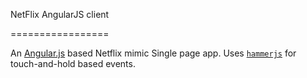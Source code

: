 NetFlix AngularJS client

=================

An [Angular.js](https://angularjs.org/) based Netflix mimic Single page app.
Uses [`hammerjs`](http://hammerjs.github.io/) for touch-and-hold based events.